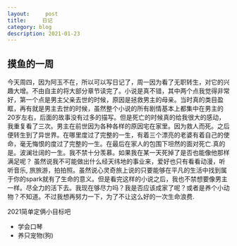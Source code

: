 ```yaml
---
layout:     post
title:     日记
category: blog
description: 2021-01-23
---
```


## 摸鱼的一周
  今天周四，因为阿玉不在，所以可以写日记了，周一因为看了无职转生，对它的兴趣大增。不由自主的将大部分章节读完了。小说是真不错，其中两个点我觉得非常好，第一个点是男主父亲去世的时候，原因是拯救男主的母亲。当时真的类目盈眶，再有就是男主去世的时候，虽然整个小说的所有剧情基本上都集中在男主的20岁左右，后面的故事没有过多的描写。但是死亡的时候真的给我很大的感动，我重复看了三次。男主在前世因为各种各样的原因宅在家里。因为救人而死。之后便转生到了异世界。在哪里度过了完整的一生，有着三个漂亮的老婆有着自己的使命，毫无悔恨的度过了完整的一生。在最后在家人的包围下坦然的面对死亡.真的是。波澜壮阔的一生。我不禁十分羡慕。如果我在某一天死掉了是否也能像他那样满足呢？ 虽然说我不可能做出什么经天纬地的事业来，爱好也只有看看动漫，听听音乐, 旅旅游，拍拍照。虽然说心灵奇旅上说的只要能够在平凡的生活中找到属于你的spark就有了生命的意义。但是看完这样的小说之后，我也不禁想要像男主一样。尽全力的活下去。我现在够尽力吗？我是否应该成家了呢？或者是养个小动物？不知道。不过我想再努力一下，为了不让这么好的一次生命浪费.

2021简单定俩小目标吧

- 学会口琴
- 养只宠物(狗)
